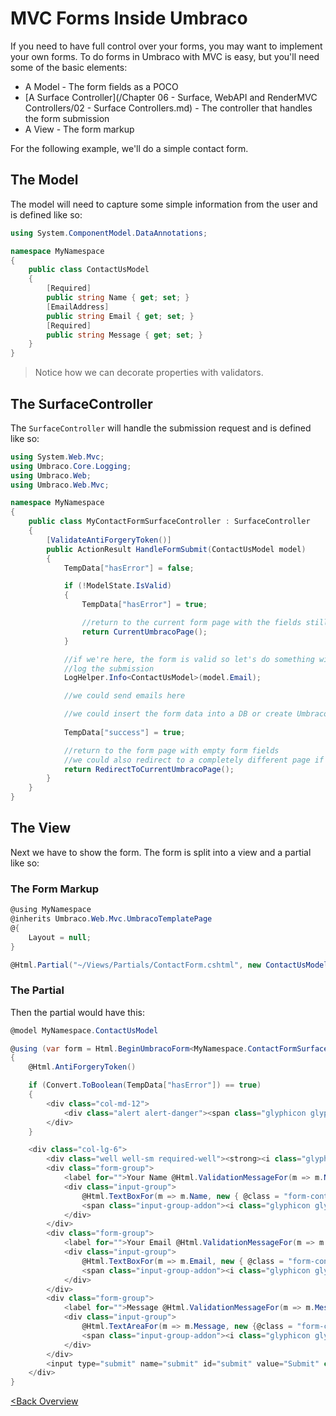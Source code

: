 # MVC Forms Inside Umbraco

If you need to have full control over your forms, you may want to implement your own forms.  To do forms in Umbraco with MVC is easy, but you'll need some of the basic elements:

* A Model - The form fields as a POCO
* [A Surface Controller](/Chapter 06 - Surface, WebAPI and RenderMVC Controllers/02 - Surface Controllers.md) - The controller that handles the form submission
* A View - The form markup

For the following example, we'll do a simple contact form.

## The Model
The model will need to capture some simple information from the user and is defined like so:

```c#
using System.ComponentModel.DataAnnotations;

namespace MyNamespace
{
    public class ContactUsModel
    {
        [Required]
        public string Name { get; set; }
        [EmailAddress]
        public string Email { get; set; }
        [Required]
        public string Message { get; set; }
    }
}
```
>Notice how we can decorate properties with validators.

## The SurfaceController
The `SurfaceController` will handle the submission request and is defined like so:

```c#
using System.Web.Mvc;
using Umbraco.Core.Logging;
using Umbraco.Web;
using Umbraco.Web.Mvc;

namespace MyNamespace
{
    public class MyContactFormSurfaceController : SurfaceController
    {
        [ValidateAntiForgeryToken()] 
        public ActionResult HandleFormSubmit(ContactUsModel model)
        {
            TempData["hasError"] = false;

            if (!ModelState.IsValid)
            {
                TempData["hasError"] = true;

                //return to the current form page with the fields still populated
                return CurrentUmbracoPage();
            }

            //if we're here, the form is valid so let's do something with the form data
            //log the submission   
            LogHelper.Info<ContactUsModel>(model.Email);

            //we could send emails here

            //we could insert the form data into a DB or create Umbraco nodes to represent the form data
           
            TempData["success"] = true;

            //return to the form page with empty form fields
            //we could also redirect to a completely different page if we want
            return RedirectToCurrentUmbracoPage();
        }
    }
}
```

## The View
Next we have to show the form.  The form is split into a view and a partial like so:

### The Form Markup
```c#
@using MyNamespace
@inherits Umbraco.Web.Mvc.UmbracoTemplatePage
@{
    Layout = null;
}

@Html.Partial("~/Views/Partials/ContactForm.cshtml", new ContactUsModel())
```

### The Partial
Then the partial would have this:
```c#
@model MyNamespace.ContactUsModel

@using (var form = Html.BeginUmbracoForm<MyNamespace.ContactFormSurfaceController>("HandleFormSubmit"))
{
    @Html.AntiForgeryToken()

    if (Convert.ToBoolean(TempData["hasError"]) == true)
    {
        <div class="col-md-12">
            <div class="alert alert-danger"><span class="glyphicon glyphicon-alert"></span><strong> Error! Please check the inputs.</strong></div>
        </div>
    }

    <div class="col-lg-6">
        <div class="well well-sm required-well"><strong><i class="glyphicon glyphicon-ok form-control-feedback"></i> Required Field</strong></div>
        <div class="form-group">
            <label for="">Your Name @Html.ValidationMessageFor(m => m.Name)</label>
            <div class="input-group">
                @Html.TextBoxFor(m => m.Name, new { @class = "form-control", placeholder = "Enter Name", required = "required" })
                <span class="input-group-addon"><i class="glyphicon glyphicon-ok form-control-feedback"></i></span>
            </div>
        </div>
        <div class="form-group">
            <label for="">Your Email @Html.ValidationMessageFor(m => m.Email)</label>
            <div class="input-group">
                @Html.TextBoxFor(m => m.Email, new { @class = "form-control", placeholder = "Enter Email", required = "required" })
                <span class="input-group-addon"><i class="glyphicon glyphicon-ok form-control-feedback"></i></span>
            </div>
        </div>
        <div class="form-group">
            <label for="">Message @Html.ValidationMessageFor(m => m.Message)</label>
            <div class="input-group">
                @Html.TextAreaFor(m => m.Message, new {@class = "form-control", rows = 5, required = "required"})
                <span class="input-group-addon"><i class="glyphicon glyphicon-ok form-control-feedback"></i></span>
            </div>
        </div>
        <input type="submit" name="submit" id="submit" value="Submit" class="btn btn-info pull-right">
    </div>
}
```

[<Back Overview](README.md)
